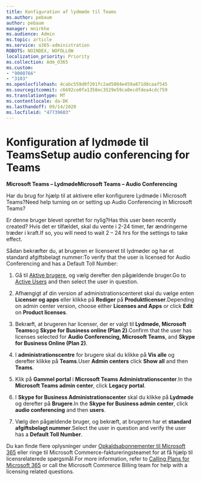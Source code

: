 ```yaml
---
title: Konfiguration af lydmøde til Teams
ms.author: pebaum
author: pebaum
manager: mnirkhe
ms.audience: Admin
ms.topic: article
ms.service: o365-administration
ROBOTS: NOINDEX, NOFOLLOW
localization_priority: Priority
ms.collection: Adm_O365
ms.custom:
- "9000766"
- "3183"
ms.openlocfilehash: 4cabc559d0f201fc2ad5004e459a871d0caaf545
ms.sourcegitcommit: c6692ce0fa1358ec3529e59ca0ecdfdea4cdc759
ms.translationtype: MT
ms.contentlocale: da-DK
ms.lasthandoff: 09/14/2020
ms.locfileid: "47739603"
---
```

# <a name="setup-audio-conferencing-for-teams"></a><span data-ttu-id="7b2fe-102">Konfiguration af lydmøde til Teams</span><span class="sxs-lookup"><span data-stu-id="7b2fe-102">Setup audio conferencing for Teams</span></span>

<span data-ttu-id="7b2fe-103">**Microsoft Teams – Lydmøde**</span><span class="sxs-lookup"><span data-stu-id="7b2fe-103">**Microsoft Teams – Audio Conferencing**</span></span>

<span data-ttu-id="7b2fe-104">Har du brug for hjælp til at aktivere eller konfigurere Lydmøde i Microsoft Teams?</span><span class="sxs-lookup"><span data-stu-id="7b2fe-104">Need help turning on or setting up Audio Conferencing in Microsoft Teams?</span></span>

<span data-ttu-id="7b2fe-105">Er denne bruger blevet oprettet for nylig?</span><span class="sxs-lookup"><span data-stu-id="7b2fe-105">Has this user been recently created?</span></span>  <span data-ttu-id="7b2fe-106">Hvis det er tilfældet, skal du vente i 2-24 timer, før ændringerne træder i kraft.</span><span class="sxs-lookup"><span data-stu-id="7b2fe-106">If so, you will need to wait 2 – 24 hrs for the settings to take effect.</span></span>

<span data-ttu-id="7b2fe-107">Sådan bekræfter du, at brugeren er licenseret til lydmøder og har et standard afgiftsbelagt nummer:</span><span class="sxs-lookup"><span data-stu-id="7b2fe-107">To verify that the user is licensed for Audio Conferencing and has a Default Toll Number:</span></span>

1. <span data-ttu-id="7b2fe-108">Gå til [Aktive brugere](https://admin.microsoft.com/Adminportal/Home?source=applauncher#/users), og vælg derefter den pågældende bruger.</span><span class="sxs-lookup"><span data-stu-id="7b2fe-108">Go to [Active Users](https://admin.microsoft.com/Adminportal/Home?source=applauncher#/users) and then select the user in question.</span></span>

2. <span data-ttu-id="7b2fe-109">Afhængigt af din version af administrationscenteret skal du vælge enten **Licenser og apps** eller klikke på **Rediger** på **Produktlicenser**.</span><span class="sxs-lookup"><span data-stu-id="7b2fe-109">Depending on admin center version, choose either **Licenses and Apps** or click **Edit** on **Product licenses**.</span></span>

3. <span data-ttu-id="7b2fe-110">Bekræft, at brugeren har licenser, der er valgt til **Lydmøde, Microsoft Teams**og **Skype for Business online (Plan 2)**.</span><span class="sxs-lookup"><span data-stu-id="7b2fe-110">Confirm that the user has licenses selected for **Audio Conferencing, Microsoft Teams**, and **Skype for Business Online (Plan 2)**.</span></span>

4. <span data-ttu-id="7b2fe-111">I **administrationscentre** for brugere skal du klikke på **Vis alle** og derefter klikke på **Teams**.</span><span class="sxs-lookup"><span data-stu-id="7b2fe-111">User **Admin centers** click **Show all** and then **Teams**.</span></span>

5. <span data-ttu-id="7b2fe-112">Klik på **Gammel portal** i **Microsoft Teams Administrationscenter**.</span><span class="sxs-lookup"><span data-stu-id="7b2fe-112">In the **Microsoft Teams admin center**, click **Legacy portal**.</span></span>

6. <span data-ttu-id="7b2fe-113">I **Skype for Business Administrationscenter** skal du klikke på **Lydmøde** og derefter på **Brugere**.</span><span class="sxs-lookup"><span data-stu-id="7b2fe-113">In the **Skype for Business admin center**, click **audio conferencing** and then **users**.</span></span>

7. <span data-ttu-id="7b2fe-114">Vælg den pågældende bruger, og bekræft, at brugeren har et **standard afgiftsbelagt nummer**.</span><span class="sxs-lookup"><span data-stu-id="7b2fe-114">Select the user in question and verify the user has a **Default Toll Number**.</span></span>

<span data-ttu-id="7b2fe-115">Du kan finde flere oplysninger under [Opkaldsabonnementer til Microsoft 365](https://docs.microsoft.com/microsoftteams/calling-plans-for-office-365) eller ringe til Microsoft Commerce-faktureringsteamet for at få hjælp til licensrelaterede spørgsmål.</span><span class="sxs-lookup"><span data-stu-id="7b2fe-115">For more information, refer to [Calling Plans for Microsoft 365](https://docs.microsoft.com/microsoftteams/calling-plans-for-office-365) or call the Microsoft Commerce Billing team for help with a licensing related questions.</span></span>